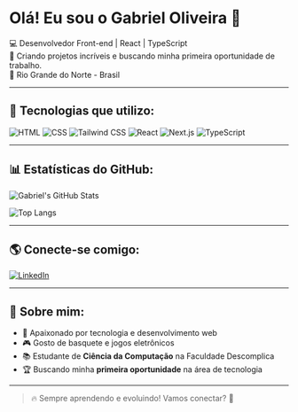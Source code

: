 # Olá! Eu sou o Gabriel Oliveira 👋

💻 Desenvolvedor Front-end | React | TypeScript  
🚀 Criando projetos incríveis e buscando minha primeira oportunidade de trabalho.  
📍 Rio Grande do Norte - Brasil

---

## 🚀 Tecnologias que utilizo:
![HTML](https://img.shields.io/badge/-HTML5-E34F26?style=flat-square&logo=html5&logoColor=white)
![CSS](https://img.shields.io/badge/-CSS3-1572B6?style=flat-square&logo=css3&logoColor=white)
![Tailwind CSS](https://img.shields.io/badge/-Tailwind%20CSS-38B2AC?style=flat-square&logo=tailwind-css&logoColor=white)
![React](https://img.shields.io/badge/-React-61DAFB?style=flat-square&logo=react&logoColor=white)
![Next.js](https://img.shields.io/badge/-Next.js-000000?style=flat-square&logo=nextdotjs&logoColor=white)
![TypeScript](https://img.shields.io/badge/-TypeScript-007ACC?style=flat-square&logo=typescript&logoColor=white)

---

## 📊 Estatísticas do GitHub:
![Gabriel's GitHub Stats](https://github-readme-stats.vercel.app/api?username=EdGabrielOliveira&show_icons=true&theme=dark)

![Top Langs](https://github-readme-stats.vercel.app/api/top-langs/?username=EdGabrielOliveira&layout=compact&theme=dark)

---

## 🌎 Conecte-se comigo:
[![LinkedIn](https://img.shields.io/badge/-LinkedIn-blue?style=flat-square&logo=linkedin&logoColor=white)](https://www.linkedin.com/in/edgabrieloliveira/)

---

## 🎯 Sobre mim:
- 🚀 Apaixonado por tecnologia e desenvolvimento web  
- 🎮 Gosto de basquete e jogos eletrônicos  
- 📚 Estudante de **Ciência da Computação** na Faculdade Descomplica  
- 🏆 Buscando minha **primeira oportunidade** na área de tecnologia  

---

> 🔥 Sempre aprendendo e evoluindo! Vamos conectar? 🚀
